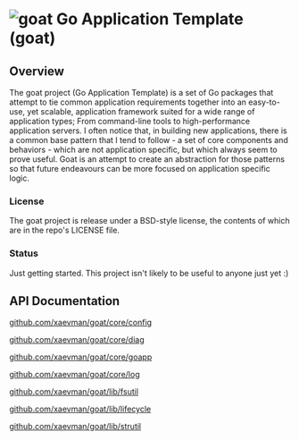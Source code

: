 
# ![goat](https://s3-us-west-2.amazonaws.com/xaevman-git/goat_icon.png) Go Application Template (goat)

## Overview
The goat project (Go Application Template) is a set of Go packages that attempt to tie common application requirements together into an easy-to-use, yet scalable, application framework suited for a wide range of application types; From command-line tools to high-performance application servers. I often notice that, in building new applications, there is a common base pattern that I tend to follow - a set of core components and behaviors - which are not application specific, but which always seem to prove useful. Goat is an attempt to create an abstraction for those patterns so that future endeavours can be more focused on application specific logic.

### License
The goat project is release under a BSD-style license, the contents of which are in the repo's LICENSE file.

### Status
Just getting started. This project isn't likely to be useful to anyone just yet :)

## API Documentation
[github.com/xaevman/goat/core/config](http://godoc.org/github.com/xaevman/goat/core/config)

[github.com/xaevman/goat/core/diag](http://godoc.org/github.com/xaevman/goat/core/diag)

[github.com/xaevman/goat/core/goapp](http://godoc.org/github.com/xaevman/goat/core/goapp)

[github.com/xaevman/goat/core/log](http://godoc.org/github.com/xaevman/goat/core/log)

[github.com/xaevman/goat/lib/fsutil](http://godoc.org/github.com/xaevman/goat/lib/fsutil)

[github.com/xaevman/goat/lib/lifecycle](http://godoc.org/github.com/xaevman/goat/lib/lifecycle)

[github.com/xaevman/goat/lib/strutil](http://godoc.org/github.com/xaevman/goat/lib/strutil)
